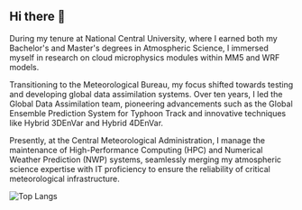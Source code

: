 ## Hi there 👋
During my tenure at National Central University, where I earned both my Bachelor's and Master's degrees in Atmospheric Science, I immersed myself in research on cloud microphysics modules within MM5 and WRF models. 

Transitioning to the Meteorological Bureau, my focus shifted towards testing and developing global data assimilation systems. 
Over ten years, I led the Global Data Assimilation team, pioneering advancements such as the Global Ensemble Prediction System for Typhoon Track and innovative techniques like Hybrid 3DEnVar and Hybrid 4DEnVar. 

Presently, at the Central Meteorological Administration, I manage the maintenance of High-Performance Computing (HPC) and Numerical Weather Prediction (NWP) systems, seamlessly merging my atmospheric science expertise with IT proficiency to ensure the reliability of critical meteorological infrastructure.

![Top Langs](https://github-readme-stats.vercel.app/api/top-langs/?username=dengshunchen&hide_progress=true)

<!--
[![Deng-Shun Chen's GitHub stats](https://github-readme-stats.vercel.app/api?username=dengshunchen)](https://github.com/anuraghazra/github-readme-stats)

**DengShunChen/DengShunChen** is a ✨ _special_ ✨ repository because its `README.md` (this file) appears on your GitHub profile.

Here are some ideas to get you started:

- 🔭 I’m currently working on ...
- 🌱 I’m currently learning ...
- 👯 I’m looking to collaborate on ...
- 🤔 I’m looking for help with ...
- 💬 Ask me about ...
- 📫 How to reach me: ...
- 😄 Pronouns: ...
- ⚡ Fun fact: ...
-->
